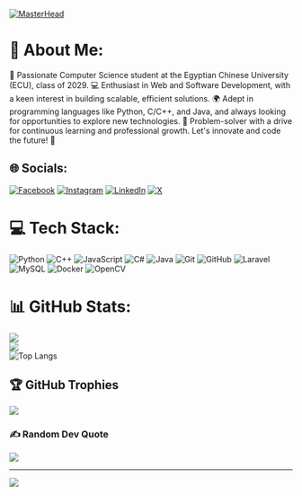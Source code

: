 [![MasterHead](https://miro.medium.com/v2/resize:fit:1358/1*yw0TnheAGN-LPneDaTlaxw.gif)]([https://www.linkedin.com/in/mahmoud-morsi2](https://www.linkedin.com/in/mahmoud-morsi2))

# 💫 About Me:
🚀 Passionate Computer Science student at the Egyptian Chinese University (ECU), class of 2029. 💻 Enthusiast in Web and Software Development, with a keen interest in building scalable, efficient solutions. 🌍 Adept in programming languages like Python, C/C++, and Java, and always looking for opportunities to explore new technologies. 🔧 Problem-solver with a drive for continuous learning and professional growth. Let's innovate and code the future! 🌟

## 🌐 Socials:
[![Facebook](https://img.shields.io/badge/Facebook-%231877F2.svg?logo=Facebook&logoColor=white)](https://www.facebook.com/profile.php?id=100006772997488) [![Instagram](https://img.shields.io/badge/Instagram-%23E4405F.svg?logo=Instagram&logoColor=white)](https://instagram.com/mahmoud.supraa) [![LinkedIn](https://img.shields.io/badge/LinkedIn-%230077B5.svg?logo=linkedin&logoColor=white)](https://www.linkedin.com/in/mahmoud-morsi2) [![X](https://img.shields.io/badge/X-black.svg?logo=X&logoColor=white)](https://x.com/commandooo2)

# 💻 Tech Stack:
![Python](https://img.shields.io/badge/python-3670A0?style=for-the-badge&logo=python&logoColor=ffdd54) ![C++](https://img.shields.io/badge/c++-%2300599C.svg?style=for-the-badge&logo=c%2B%2B&logoColor=white) ![JavaScript](https://img.shields.io/badge/javascript-%23323330.svg?style=for-the-badge&logo=javascript&logoColor=%23F7DF1E) ![C#](https://img.shields.io/badge/c%23-%23239120.svg?style=for-the-badge&logo=csharp&logoColor=white) ![Java](https://img.shields.io/badge/java-%23ED8B00.svg?style=for-the-badge&logo=openjdk&logoColor=white) ![Git](https://img.shields.io/badge/git-%23F05033.svg?style=for-the-badge&logo=git&logoColor=white) ![GitHub](https://img.shields.io/badge/github-%23121011.svg?style=for-the-badge&logo=github&logoColor=white) ![Laravel](https://img.shields.io/badge/laravel-%23FF2D20.svg?style=for-the-badge&logo=laravel&logoColor=white) ![MySQL](https://img.shields.io/badge/mysql-%2300000f.svg?style=for-the-badge&logo=mysql&logoColor=white) ![Docker](https://img.shields.io/badge/docker-%230db7ed.svg?style=for-the-badge&logo=docker&logoColor=white) ![OpenCV](https://img.shields.io/badge/opencv-%23white.svg?style=for-the-badge&logo=opencv&logoColor=white)

# 📊 GitHub Stats:
![](https://github-readme-stats.vercel.app/api?username=yourusername&theme=dark&hide_border=false&include_all_commits=true&count_private=true)<br/>
![](https://github-readme-streak-stats.herokuapp.com/?user=yourusername&theme=dark&hide_border=false)<br/>
![Top Langs](https://github-readme-stats.vercel.app/api/top-langs/?username=yourusername&langs_count=6&hide=Python,jupyter%20notebook&theme=dark)

## 🏆 GitHub Trophies
![](https://github-profile-trophy.vercel.app/?username=yourusername&theme=onedark&no-frame=false&no-bg=true&margin-w=4)

### ✍️ Random Dev Quote
![](https://quotes-github-readme.vercel.app/api?type=horizontal&theme=dark)

---

[![](https://visitcount.itsvg.in/api?id=yourusername&icon=0&color=0)](https://visitcount.itsvg.in)

<!-- Proudly created with GPRM ( https://gprm.itsvg.in ) -->
